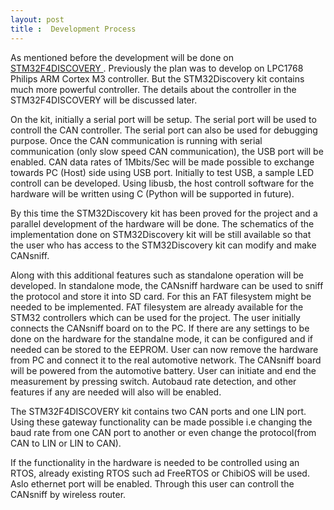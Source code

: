 ```yaml
---
layout: post
title :  Development Process
---
```


As mentioned before the development will be done on <a href="http://www.st.com/internet/evalboard/product/252419.jsp"> STM32F4DISCOVERY </a>. Previously the plan was to develop on LPC1768 Philips ARM Cortex M3 controller. But the STM32Discovery kit contains much more powerful controller. The details about the controller in the STM32F4DISCOVERY will be discussed later.

On the kit, initially a serial port will be setup. The serial port will be used to controll the CAN controller. The serial port can also be used for debugging purpose. Once the CAN communication is running with serial communication (only slow speed CAN communication), the USB port will be enabled. CAN data rates of 1Mbits/Sec will be made possible to exchange towards PC (Host) side using USB port. Initially to test USB, a sample LED controll can be developed. Using libusb, the host controll software for the hardware will be written using C (Python will be supported in future).

By this time the STM32Discovery kit has been proved for the project and a parallel development of the hardware will be done. The schematics of the implementation done on STM32Discovery kit will be still available so that the user who has access to the STM32Discovery kit can modify and make CANsniff.

Along with this additional features such as standalone operation will be developed. In standalone mode, the CANsniff hardware can be used to sniff the protocol and store it into SD card. For this an FAT filesystem might be needed to be implemented. FAT filesystem are already available for the STM32 controllers which can be used for the project. The user initially connects the CANsniff board on to the PC. If there are any settings to be done on the hardware for the standalne mode, it can be configured and if needed can be stored to the EEPROM. User can now remove the hardware from PC and connect it to the real automotive network. The CANsniff board will be powered from the automotive battery. User can initiate and end the measurement by pressing switch. Autobaud rate detection, and other features if any are needed will also will be enabled.

The STM32F4DISCOVERY kit contains two CAN ports and one LIN port. Using these gateway functionality can be made possible i.e changing the baud rate from one CAN port to another or even change the protocol(from CAN to LIN or LIN to CAN).

If the functionality in the hardware is needed to be controlled using an RTOS, already existing RTOS such ad FreeRTOS or ChibiOS will be used. Aslo ethernet port will be enabled. Through this user can controll the CANsniff by wireless router.
